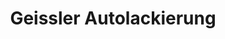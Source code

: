 ---
title: "Geissler Autolackierung"
url: /winnenden/geissler-autolackierung/
shop: Autowerkstatt
---